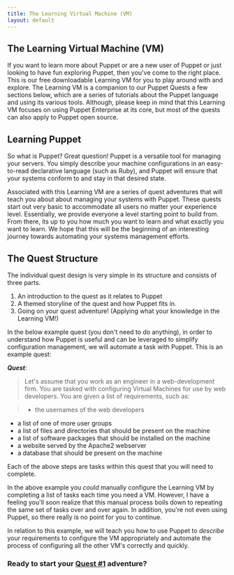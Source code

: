 ```yaml
---
title: The Learning Virtual Machine (VM)
layout: default
---
```


## The Learning Virtual Machine (VM)

If you want to learn more about Puppet or are a new user of Puppet or just looking to have fun exploring Puppet, then you've come to the right place. This is our free downloadable Learning VM for you to play around with and explore. The Learning VM is a companion to our Puppet Quests a few sections below, which are a series of tutorials about the Puppet language and using its various tools. Although, please keep in mind that this Learning VM focuses on using Puppet Enterprise at its core, but most of the quests can also apply to Puppet open source.


## Learning Puppet

So what is Puppet? Great question! Puppet is a versatile tool for managing your servers. You simply describe your machine configurations in an easy-to-read declarative language (such as Ruby), and Puppet will ensure that your systems conform to and stay in that desired state.

Associated with this Learning VM are a series of quest adventures that will teach you about about managing your systems with Puppet. These quests start out very basic to accommodate all users no matter your experience level. Essentially, we provide everyone a level starting point to build from. From there, its up to you how much you want to learn and what exactly you want to learn. We hope that this will be the beginning of an interesting journey towards automating your systems management efforts.

## The Quest Structure

The individual quest design is very simple in its structure and consists of three parts.

1. An introduction to the quest as it relates to Puppet
2. A themed storyline of the quest and how Puppet fits in.
3. Going on your quest adventure! (Applying what your knowledge in the Learning VM!)

In the below example quest (you don't need to do anything), in order to understand how Puppet is useful and can be leveraged to simplify configuration management, we will automate a task with Puppet. This is an example quest:

__*Quest*__: 

>Let's assume that you work as an engineer in a web-development firm. You are tasked with configuring Virtual Machines for use by web developers. You are given a list of requirements, such as:  

>* the usernames of the web developers 
* a list of one of more user groups
* a list of files and directories that should be present on the machine  
* a list of software packages that should be installed on the machine 
* a website served by the Apache2 webserver
* a database that should be present on the machine

Each of the above steps are tasks within this quest that you will need to complete.

In the above example you _could_ manually configure the Learning VM by completing a list of tasks each time you need a VM. However, I have a feeling you'll soon realize that this manual process boils down to repeating the same set of tasks over and over again. In addition, you're not even using Puppet, so there really is no point for you to continue.

In relation to this example, we will teach you how to use Puppet to _describe_ your requirements to configure the VM appropriately and automate the process of configuring all the other VM's correctly and quickly.

### Ready to start your [Quest #1](docs.puppetlabs.com/learning) adventure?     
